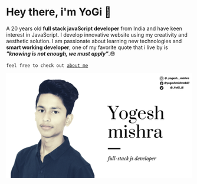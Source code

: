 # Hey there, i'm YoGi 👋
>
A 20 years old **full stack javaScript developer** from India and have keen interest in JavaScript. I develop innovative website using my creativity and aesthetic solution. I am passionate about learning new technologies and **smart working developer**, one of my favorite
quote that i live by is  *__"knowing is not enough, we must apply"__*.😎
>
<code>feel free to check out [about me](https://linktr.ee/yogi.js)</code>
>
![yogi](yogi.png)
